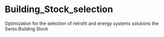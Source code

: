 # Building_Stock_selection
Optimization for the selection of retrofit and energy systems solutions  the Swiss Building Stock
